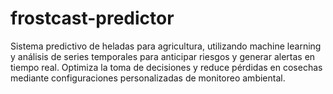 # frostcast-predictor
Sistema predictivo de heladas para agricultura, utilizando machine learning y análisis de series temporales para anticipar riesgos y generar alertas en tiempo real. Optimiza la toma de decisiones y reduce pérdidas en cosechas mediante configuraciones personalizadas de monitoreo ambiental.
